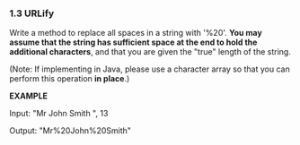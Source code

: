 
### 1.3 URLify
 
Write a method to replace all spaces in a string with '%20'.
**You may assume that the string has sufficient space at the end to hold the additional characters**, and that you are given 
the "true" length of the string. 

(Note: If implementing in Java, please use a character array so that you can perform 
this operation **in place**.)

**EXAMPLE**

Input:  "Mr John Smith    ", 13 

Output: "Mr%20John%20Smith"


